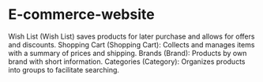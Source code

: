 # E-commerce-website
Wish List (Wish List) saves products for later purchase and allows for offers and discounts. Shopping Cart (Shopping Cart): Collects and manages items with a summary of prices and shipping. Brands (Brand): Products by own brand with short information. Categories (Category): Organizes products into groups to facilitate searching.
